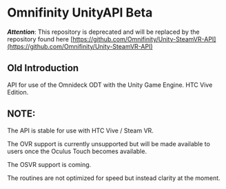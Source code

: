 # Omnifinity UnityAPI Beta #

***Attention***: This repository is deprecated and will be replaced by the repository found here
[https://github.com/Omnifinity/Unity-SteamVR-API](https://github.com/Omnifinity/Unity-SteamVR-API)


## Old Introduction ##
API for use of the Omnideck ODT with the Unity Game Engine. HTC Vive Edition.    

## NOTE: ##
 
The API is stable for use with HTC Vive / Steam VR.   

The OVR support is currently unsupported but will be made available to users once the Oculus Touch becomes available.

The OSVR support is coming.

The routines are not optimized for speed but instead clarity at the moment.
    